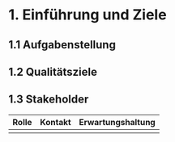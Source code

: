 # 1. Einführung und Ziele

## 1.1 Aufgabenstellung

## 1.2 Qualitätsziele

## 1.3 Stakeholder

| Rolle | Kontakt | Erwartungshaltung |
|-------|---------|-------------------|
|       |         |                   |